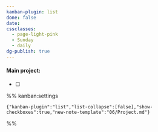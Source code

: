 ```yaml
---
kanban-plugin: list
done: false
date: 
cssclasses:
  - page-light-pink
  - Sunday
  - daily
dg-publish: true
---
```

#### Main project:
- [ ] 


%% kanban:settings
```
{"kanban-plugin":"list","list-collapse":[false],"show-checkboxes":true,"new-note-template":"06/Project.md"}
```
%%